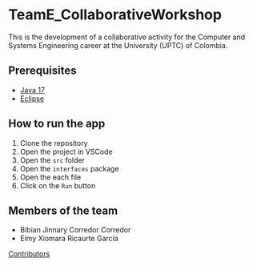 # TeamE_CollaborativeWorkshop
This is the development of a collaborative activity for the Computer and Systems Engineering career at the University (UPTC) of Colombia. 

## Prerequisites
 - [Java 17]()
 - [Eclipse]()
## How to run the app 

 1. Clone the repository
 2. Open the project in VSCode
 3. Open the `src` folder
 4. Open the `interfaces` package
 5. Open the each file
 6. Click on the `Run` button
## Members of the team

 + Bibian Jinnary Corredor Corredor
 + Eimy Xiomara Ricaurte García

[Contributors](https://github.com/BianesCo/TeamE_CollaborativeWorkshop/pulse)

